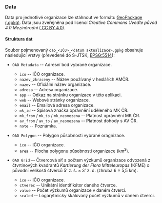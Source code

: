 ### Data

Data pro jednotlivé organizace lze stáhnout ve formátu [GeoPackage (.gpkg)](https://www.geopackage.org/). 
Data jsou zveřejněna pod licencí *Creative Commons Uveďte původ 4.0 Mezinárodní* 
([<i class="fab fa-creative-commons" role="presentation" aria-label="creative-commons icon"></i><i class="fab fa-creative-commons-by" role="presentation" aria-label="creative-commons-by icon"></i> CC BY 4.0](https://creativecommons.org/licenses/by/4.0/)).

#### Struktura dat

Soubor pojmenovaný `oao_<IČO>_<datum aktualizace>.gpkg` obsahuje následující vrstvy (převedené do S-JTSK, [EPSG:5514](https://epsg.io/5514)):

- `OAO Metadata` -- Adresní bod vybrané organizace.

    - `ico` -- IČO organizace.
    - `nazev_zkraceny` -- Název používaný v heslářích AMČR.
    - `nazev` -- Oficiální název organizace.
    - `adresa` -- Adresa organizace.
    - `app` -- Odkaz na stránku organizace v této aplikaci.
    - `web` -- Webové stránky organizace.
    - `email` -- Emailová adresa organizace.
    - `mk_id` -- Spisová značka oprávnění uděleného MK ČR.
    - `mk_from` / `mk_to` / `mk_neomezena` -- Platnost oprávnění MK ČR.
    - `av_from` / `av_to` / `av_neomezena` -- Platnost dohody s AV ČR.
    - `note` -- Poznámka.
    
- `OAO Polygon` -- Polygon působnosti vybrané oragnizace.
    
    - `ico` -- IČO organizace.
    - `area` -- Plocha polygonu působnosti organizace (km<sup>2</sup>).
    
- `OAO Grid` -- Čtvercová síť s počtem výzkumů organizace odvozená z čtvrtinových kvadrantů *Kartierung der Flora Mitteleuropas* (KFME) 
 o původní velikosti čtverců 5’ z. š. × 3’ z. d. (zhruba 6 × 5,5 km).
 
    - `ico` -- IČO organizace.
    - `ctverec` -- Unikátní identifikátor daného čtverce.
    - `value` -- Počet výzkumů organizace v daném čtverci.
    - `scaled` -- Logarytmicky škálovaný počet výzkumů v daném čtverci.

